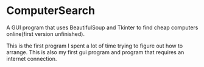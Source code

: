 # ComputerSearch
A GUI program that uses BeautifulSoup and Tkinter to find cheap computers online(first version unfinished). 

This is the first program I spent a lot of time trying to figure out how to arrange. 
This is also my first gui program and program that requires an internet connection.

